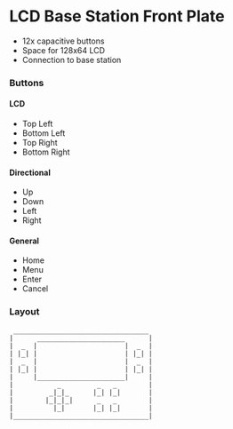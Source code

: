 # LCD Base Station Front Plate

- 12x capacitive buttons
- Space for 128x64 LCD
- Connection to base station

### Buttons

#### LCD

- Top Left
- Bottom Left
- Top Right
- Bottom Right

#### Directional

- Up
- Down
- Left
- Right

#### General

- Home
- Menu
- Enter
- Cancel

### Layout
```
 __________________________________
|      ______________________      |
|  _  |                      |  _  |
| |_| |                      | |_| |
|  _  |                      |  _  | 
| |_| |                      | |_| |
|     |______________________|     |
|           _         _   _        |    
|         _|_|_      |_| |_|       |
|        |_|_|_|      _   _        |
|          |_|       |_| |_|       |
|__________________________________|

```